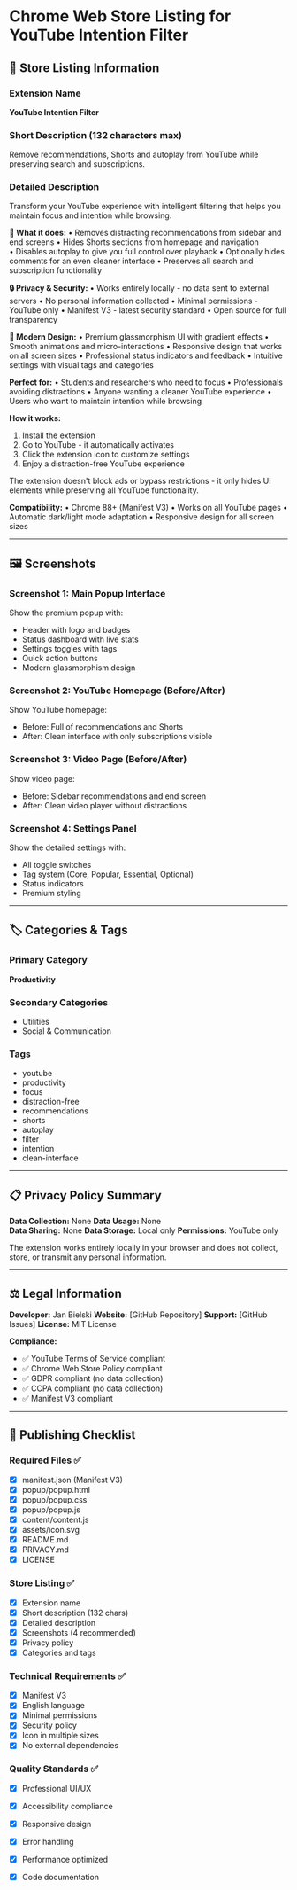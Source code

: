 # Chrome Web Store Listing for YouTube Intention Filter

## 📝 Store Listing Information

### Extension Name
**YouTube Intention Filter**

### Short Description (132 characters max)
Remove recommendations, Shorts and autoplay from YouTube while preserving search and subscriptions.

### Detailed Description
Transform your YouTube experience with intelligent filtering that helps you maintain focus and intention while browsing.

**🎯 What it does:**
• Removes distracting recommendations from sidebar and end screens
• Hides Shorts sections from homepage and navigation  
• Disables autoplay to give you full control over playback
• Optionally hides comments for an even cleaner interface
• Preserves all search and subscription functionality


**🔒 Privacy & Security:**
• Works entirely locally - no data sent to external servers
• No personal information collected
• Minimal permissions - YouTube only
• Manifest V3 - latest security standard
• Open source for full transparency

**🎨 Modern Design:**
• Premium glassmorphism UI with gradient effects
• Smooth animations and micro-interactions
• Responsive design that works on all screen sizes
• Professional status indicators and feedback
• Intuitive settings with visual tags and categories

**Perfect for:**
• Students and researchers who need to focus
• Professionals avoiding distractions
• Anyone wanting a cleaner YouTube experience
• Users who want to maintain intention while browsing

**How it works:**
1. Install the extension
2. Go to YouTube - it automatically activates
3. Click the extension icon to customize settings
4. Enjoy a distraction-free YouTube experience

The extension doesn't block ads or bypass restrictions - it only hides UI elements while preserving all YouTube functionality.

**Compatibility:**
• Chrome 88+ (Manifest V3)
• Works on all YouTube pages
• Automatic dark/light mode adaptation
• Responsive design for all screen sizes

---

## 🖼️ Screenshots

### Screenshot 1: Main Popup Interface
Show the premium popup with:
- Header with logo and badges
- Status dashboard with live stats
- Settings toggles with tags
- Quick action buttons
- Modern glassmorphism design

### Screenshot 2: YouTube Homepage (Before/After)
Show YouTube homepage:
- Before: Full of recommendations and Shorts
- After: Clean interface with only subscriptions visible

### Screenshot 3: Video Page (Before/After)
Show video page:
- Before: Sidebar recommendations and end screen
- After: Clean video player without distractions

### Screenshot 4: Settings Panel
Show the detailed settings with:
- All toggle switches
- Tag system (Core, Popular, Essential, Optional)
- Status indicators
- Premium styling

---

## 🏷️ Categories & Tags

### Primary Category
**Productivity**

### Secondary Categories
- Utilities
- Social & Communication

### Tags
- youtube
- productivity
- focus
- distraction-free
- recommendations
- shorts
- autoplay
- filter
- intention
- clean-interface

---

## 📋 Privacy Policy Summary

**Data Collection:** None
**Data Usage:** None  
**Data Sharing:** None
**Data Storage:** Local only
**Permissions:** YouTube only

The extension works entirely locally in your browser and does not collect, store, or transmit any personal information.

---

## ⚖️ Legal Information

**Developer:** Jan Bielski
**Website:** [GitHub Repository]
**Support:** [GitHub Issues]
**License:** MIT License

**Compliance:**
- ✅ YouTube Terms of Service compliant
- ✅ Chrome Web Store Policy compliant  
- ✅ GDPR compliant (no data collection)
- ✅ CCPA compliant (no data collection)
- ✅ Manifest V3 compliant

---

## 🚀 Publishing Checklist

### Required Files ✅
- [x] manifest.json (Manifest V3)
- [x] popup/popup.html
- [x] popup/popup.css  
- [x] popup/popup.js
- [x] content/content.js
- [x] assets/icon.svg
- [x] README.md
- [x] PRIVACY.md
- [x] LICENSE

### Store Listing ✅
- [x] Extension name
- [x] Short description (132 chars)
- [x] Detailed description
- [x] Screenshots (4 recommended)
- [x] Privacy policy
- [x] Categories and tags

### Technical Requirements ✅
- [x] Manifest V3
- [x] English language
- [x] Minimal permissions
- [x] Security policy
- [x] Icon in multiple sizes
- [x] No external dependencies

### Quality Standards ✅
- [x] Professional UI/UX
- [x] Accessibility compliance
- [x] Responsive design
- [x] Error handling
- [x] Performance optimized
- [x] Code documentation


